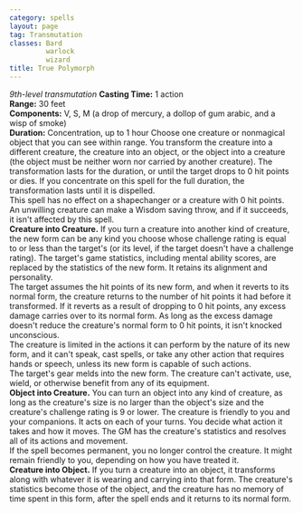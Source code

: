 ```yaml
---
category: spells
layout: page
tag: Transmutation
classes: Bard
         warlock
         wizard
title: True Polymorph 
---
```

_9th-level transmutation_ 
**Casting Time:** 1 action    
**Range:** 30 feet    
**Components:** V, S, M (a drop of mercury, a dollop of gum arabic, and a wisp of smoke)    
**Duration:** Concentration, up to 1 hour 
Choose one creature or nonmagical object that you can see within range. You transform the creature into a different creature, the creature into an object, or the object into a creature (the object must be neither worn nor carried by another creature). The transformation lasts for the duration, or until the target drops to 0 hit points or dies. If you concentrate on this spell for the full duration, the transformation lasts until it is dispelled.    
This spell has no effect on a shapechanger or a creature with 0 hit points. An unwilling creature can make a Wisdom saving throw, and if it succeeds, it isn't affected by this spell.    
**Creature into Creature.** If you turn a creature into another kind of creature, the new form can be any kind you choose whose challenge rating is equal to or less than the target's (or its level, if the target doesn't have a challenge rating). The target's game statistics, including mental ability scores, are replaced by the statistics of the new form. It retains its alignment and personality.    
The target assumes the hit points of its new form, and when it reverts to its normal form, the creature returns to the number of hit points it had before it transformed. If it reverts as a result of dropping to 0 hit points, any excess damage carries over to its normal form. As long as the excess damage doesn't reduce the creature's normal form to 0 hit points, it isn't knocked unconscious.    
The creature is limited in the actions it can perform by the nature of its new form, and it can't speak, cast spells, or take any other action that requires hands or speech, unless its new form is capable of such actions.    
The target's gear melds into the new form. The creature can't activate, use, wield, or otherwise benefit from any of its equipment.    
**Object into Creature.** You can turn an object into any kind of creature, as long as the creature's size is no larger than the object's size and the creature's challenge rating is 9 or lower. The creature is friendly to you and your companions. It acts on each of your turns. You decide what action it takes and how it moves. The GM has the creature's statistics and resolves all of its actions and movement.    
If the spell becomes permanent, you no longer control the creature. It might remain friendly to you, depending on how you have treated it.    
**Creature into Object.** If you turn a creature into an object, it transforms along with whatever it is wearing and carrying into that form. The creature's statistics become those of the object, and the creature has no memory of time spent in this form, after the spell ends and it returns to its normal form. 